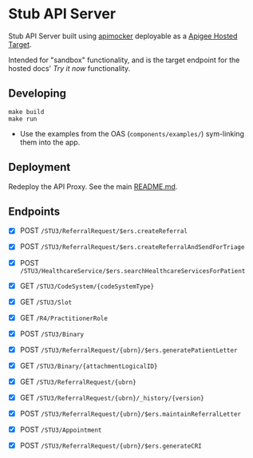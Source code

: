 # Stub API Server

Stub API Server built using [apimocker](https://github.com/gstroup/apimocker) deployable as a [Apigee Hosted Target](https://docs.apigee.com/api-platform/hosted-targets/hosted-targets-overview).

Intended for "sandbox" functionality, and is the target endpoint for the hosted docs' *Try it now* functionality.

## Developing

```
make build
make run
```

 * Use the examples from the OAS (`components/examples/`) sym-linking them into the app.

## Deployment

Redeploy the API Proxy. See the main [README.md](../README.md).

## Endpoints

- [x] POST    `/STU3/ReferralRequest/$ers.createReferral`
- [x] POST    `/STU3/ReferralRequest/$ers.createReferralAndSendForTriage`
- [x] POST    `/STU3/HealthcareService/$ers.searchHealthcareServicesForPatient`
- [x] GET     `/STU3/CodeSystem/{codeSystemType}`
- [x] GET     `/STU3/Slot`
- [x] GET     `/R4/PractitionerRole`
- [x] POST    `/STU3/Binary`
- [x] POST    `/STU3/ReferralRequest/{ubrn}/$ers.generatePatientLetter`
- [x] GET     `/STU3/Binary/{attachmentLogicalID}`
- [x] GET     `/STU3/ReferralRequest/{ubrn}`
- [x] GET     `/STU3/ReferralRequest/{ubrn}/_history/{version}`
- [x] POST    `/STU3/ReferralRequest/{ubrn}/$ers.maintainReferralLetter`
- [x] POST    `/STU3/Appointment`
- [x] POST    `/STU3/ReferralRequest/{ubrn}/$ers.generateCRI`

